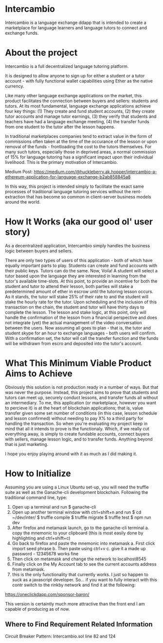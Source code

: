 # Intercambio

Intercambio is a language exchange ddapp that is intended to create a marketplace for language learners and language tutors to connect and exchange funds.

# About the project
Intercambio is a full decentralized language tutoring platform.

It is designed to allow anyone to sign up for either a student or a tutor account - with fully functional wallet capabilities using Ether as the native currency.

Like many other language exchange applications on the market, this product facilitates the connection between buyers and sellers: students and tutors. At its most fundamental, language exchange applications achieve four key things: (1) They create and fund student accounts, (2) they create tutor accounts and manage tutor earnings, (3) they verify that students and teachers have had a language exchange meeting, (4) the transfer funds from one student to the tutor after the lesson happens.

In traditional marketplaces companies tend to extract value in the form of commissions often taken at the time of the occurance of the lesson or upon removal of the funds - frontloading the cost to the tutors themselves. For many such tutors, especially those in deprived areas, a normal commission of 15% for language tutoring has a significant impact upon their individual livelihood. This is the primary motivation of Intercambio. 

Medium Post: https://medium.com/@huckleberry.ak.hopper/intercambio-a-ethereum-application-for-language-exchange-b2ab858845a8 

In this way, this project is intended simply to facilitate the exact same processes of traditional language tutoring services without the rent-extraction that has become so common in client-server business models around the world.

# How It Works (aka our good ol' user story)
As a decentralized application, Intercambio simply handles the business logic between buyers and sellers. 

There are only two types of users of this application - both of which have equally important parts to play. Students can create and fund accounts with their public keys. Tutors can do the same. Now, Voila! A student will select a tutor based upon the language they are interested in learning from the tutor's available time-slots. At this point, to provide an incentive for both the student and tutor to attend their lesson, both parties will stake a predetermined amount of ether in escrow until the tutoring lesson occurs. As it stands, the tutor will stake 25% of their rate to and the student will stake the hourly rate for the tutor. Upon scheduling and the inclusion of this transaction on the chain, the student and tutor will have thirty days to complete the lesson. The lesson and stake logic, at this point, only will handle the confirmation of the lesson from a financial perspective and does not integrate (yet) the actual management of the video conversation between the users. Now assuming all goes to plan - that is, the tutor and student skype for an hour to exchange languages - both users will confirm. With a confirmation set, the tutor will call the transfer function and the funds will be withdrawn from escro and deposited into the tutor's account. 

# What This Minimum Viable Product Aims to Achieve

Obviously this solution is not production ready in a number of ways. But that was never the purpose. Instead, this project aims to prove that students and tutors can meet up, securely conduct lessons, and transfer funds all without an intermediary. To me, this application (or marketplace, however you want to percieve it) is at the heart of blockchain applications; that is, value transfer given some set number of conditions (in this case, lesson schedule and lesson confirmed) without needing to pay X% to a third party for handling the transaction. So when you're evaluating my project keep in mind that all it intends to prove is the functionaly. Which, if we really cut everything away, is simply to create fundable accounts, connect buyers with sellers, manage lesson logic, and to transfer funds. Anything beyond that is just marketing. 

I hope you enjoy playing around with it as much as I did making it.


# How to Initialize

Assuming you are using a Linux Ubuntu set-up, you will need the truffle suite as well as the Ganache-cli development blockchain. Following the traditional command line, type: 

1. Open up a terminal and run
	$ ganache-cli
2. Open up another terminal window with ctrl+shift+n and run
	$ cd ~/dev/inter/
	$ truffle compile
	$ truffle migrate
	$ truffle test
	$ npm run dev
3. After firefox and metamask launch, go to the ganache-cli terminal
	a. copy the mnemonic to your clipboard
		(this is most easily done by highlighting and ctrl+shift+c)
4. Go back to firefox and paste the mnemonic into metamask
	a. First click import seed phrase
	b. Then paste using ctrl+v
	c. give it a made up password - 12345678 works fine
5. Then click on metamask and change the network to localhost8545
6. Finally click on the My Account tab to see the current accounts address from metamask.
7. this is the only functionality that currently works. I just so happen to suck as a javascript developer. So... if you want to fully interact with this contr switch to the rinkby network and find it at the following: 

https://oneclickdapp.com/sponsor-baron/

This version is certaintly much more attractive than the front end I am capable of producing as of now. 

## Where to Find Requirement Related Information

Circuit Breaker Pattern: Intercambio.sol line 82 and 124














